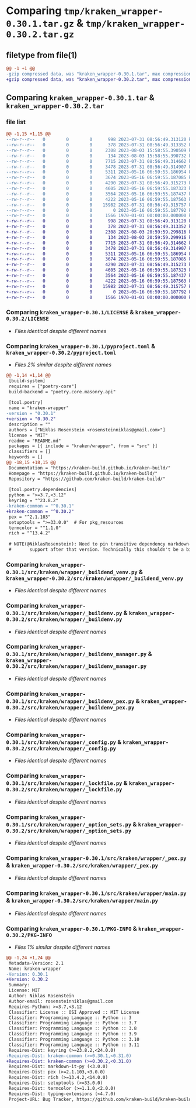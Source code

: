 # Comparing `tmp/kraken_wrapper-0.30.1.tar.gz` & `tmp/kraken_wrapper-0.30.2.tar.gz`

## filetype from file(1)

```diff
@@ -1 +1 @@
-gzip compressed data, was "kraken_wrapper-0.30.1.tar", max compression
+gzip compressed data, was "kraken_wrapper-0.30.2.tar", max compression
```

## Comparing `kraken_wrapper-0.30.1.tar` & `kraken_wrapper-0.30.2.tar`

### file list

```diff
@@ -1,15 +1,15 @@
--rw-r--r--   0        0        0      998 2023-07-31 08:56:49.313120 kraken_wrapper-0.30.1/LICENSE
--rw-r--r--   0        0        0      378 2023-07-31 08:56:49.313352 kraken_wrapper-0.30.1/README.md
--rw-r--r--   0        0        0     2308 2023-08-03 15:58:55.390509 kraken_wrapper-0.30.1/pyproject.toml
--rw-r--r--   0        0        0      134 2023-08-03 15:58:55.390732 kraken_wrapper-0.30.1/src/kraken/wrapper/__init__.py
--rw-r--r--   0        0        0     7715 2023-07-31 08:56:49.314662 kraken_wrapper-0.30.1/src/kraken/wrapper/_buildend_venv.py
--rw-r--r--   0        0        0     3478 2023-07-31 08:56:49.314907 kraken_wrapper-0.30.1/src/kraken/wrapper/_buildenv.py
--rw-r--r--   0        0        0     5311 2023-05-16 06:59:55.186954 kraken_wrapper-0.30.1/src/kraken/wrapper/_buildenv_manager.py
--rw-r--r--   0        0        0     3674 2023-05-16 06:59:55.187085 kraken_wrapper-0.30.1/src/kraken/wrapper/_buildenv_pex.py
--rw-r--r--   0        0        0     4290 2023-07-31 08:56:49.315273 kraken_wrapper-0.30.1/src/kraken/wrapper/_config.py
--rw-r--r--   0        0        0     4605 2023-05-16 06:59:55.187323 kraken_wrapper-0.30.1/src/kraken/wrapper/_lockfile.py
--rw-r--r--   0        0        0     3564 2023-05-16 06:59:55.187437 kraken_wrapper-0.30.1/src/kraken/wrapper/_option_sets.py
--rw-r--r--   0        0        0     4222 2023-05-16 06:59:55.187563 kraken_wrapper-0.30.1/src/kraken/wrapper/_pex.py
--rw-r--r--   0        0        0    15982 2023-07-31 08:56:49.315757 kraken_wrapper-0.30.1/src/kraken/wrapper/main.py
--rw-r--r--   0        0        0        0 2023-05-16 06:59:55.187792 kraken_wrapper-0.30.1/src/kraken/wrapper/py.typed
--rw-r--r--   0        0        0     1566 1970-01-01 00:00:00.000000 kraken_wrapper-0.30.1/PKG-INFO
+-rw-r--r--   0        0        0      998 2023-07-31 08:56:49.313120 kraken_wrapper-0.30.2/LICENSE
+-rw-r--r--   0        0        0      378 2023-07-31 08:56:49.313352 kraken_wrapper-0.30.2/README.md
+-rw-r--r--   0        0        0     2308 2023-08-03 20:59:59.299816 kraken_wrapper-0.30.2/pyproject.toml
+-rw-r--r--   0        0        0      134 2023-08-03 20:59:59.299916 kraken_wrapper-0.30.2/src/kraken/wrapper/__init__.py
+-rw-r--r--   0        0        0     7715 2023-07-31 08:56:49.314662 kraken_wrapper-0.30.2/src/kraken/wrapper/_buildend_venv.py
+-rw-r--r--   0        0        0     3478 2023-07-31 08:56:49.314907 kraken_wrapper-0.30.2/src/kraken/wrapper/_buildenv.py
+-rw-r--r--   0        0        0     5311 2023-05-16 06:59:55.186954 kraken_wrapper-0.30.2/src/kraken/wrapper/_buildenv_manager.py
+-rw-r--r--   0        0        0     3674 2023-05-16 06:59:55.187085 kraken_wrapper-0.30.2/src/kraken/wrapper/_buildenv_pex.py
+-rw-r--r--   0        0        0     4290 2023-07-31 08:56:49.315273 kraken_wrapper-0.30.2/src/kraken/wrapper/_config.py
+-rw-r--r--   0        0        0     4605 2023-05-16 06:59:55.187323 kraken_wrapper-0.30.2/src/kraken/wrapper/_lockfile.py
+-rw-r--r--   0        0        0     3564 2023-05-16 06:59:55.187437 kraken_wrapper-0.30.2/src/kraken/wrapper/_option_sets.py
+-rw-r--r--   0        0        0     4222 2023-05-16 06:59:55.187563 kraken_wrapper-0.30.2/src/kraken/wrapper/_pex.py
+-rw-r--r--   0        0        0    15982 2023-07-31 08:56:49.315757 kraken_wrapper-0.30.2/src/kraken/wrapper/main.py
+-rw-r--r--   0        0        0        0 2023-05-16 06:59:55.187792 kraken_wrapper-0.30.2/src/kraken/wrapper/py.typed
+-rw-r--r--   0        0        0     1566 1970-01-01 00:00:00.000000 kraken_wrapper-0.30.2/PKG-INFO
```

### Comparing `kraken_wrapper-0.30.1/LICENSE` & `kraken_wrapper-0.30.2/LICENSE`

 * *Files identical despite different names*

### Comparing `kraken_wrapper-0.30.1/pyproject.toml` & `kraken_wrapper-0.30.2/pyproject.toml`

 * *Files 2% similar despite different names*

```diff
@@ -1,14 +1,14 @@
 [build-system]
 requires = ["poetry-core"]
 build-backend = "poetry.core.masonry.api"
 
 [tool.poetry]
 name = "kraken-wrapper"
-version = "0.30.1"
+version = "0.30.2"
 description = ""
 authors = ["Niklas Rosenstein <rosensteinniklas@gmail.com>"]
 license = "MIT"
 readme = "README.md"
 packages = [{ include = "kraken/wrapper", from = "src" }]
 classifiers = []
 keywords = []
@@ -18,15 +18,15 @@
 Documentation = "https://kraken-build.github.io/kraken-build/"
 Homepage = "https://kraken-build.github.io/kraken-build/"
 Repository = "https://github.com/kraken-build/kraken-build/"
 
 [tool.poetry.dependencies]
 python = ">=3.7,<3.12"
 keyring = "^23.8.2"
-kraken-common = "^0.30.1"
+kraken-common = "^0.30.2"
 pex = "^2.1.103"
 setuptools = ">=33.0.0"  # For pkg_resources
 termcolor = "^1.1.0"
 rich = "^13.4.2"
 
 # NOTE(@NiklasRosenstein): Need to pin transitive dependency markdown-it under 3.0 because it dropped Python 3.9
 #       support after that version. Technically this shouldn't be a big issue for runtime, but Mypy checks site
```

### Comparing `kraken_wrapper-0.30.1/src/kraken/wrapper/_buildend_venv.py` & `kraken_wrapper-0.30.2/src/kraken/wrapper/_buildend_venv.py`

 * *Files identical despite different names*

### Comparing `kraken_wrapper-0.30.1/src/kraken/wrapper/_buildenv.py` & `kraken_wrapper-0.30.2/src/kraken/wrapper/_buildenv.py`

 * *Files identical despite different names*

### Comparing `kraken_wrapper-0.30.1/src/kraken/wrapper/_buildenv_manager.py` & `kraken_wrapper-0.30.2/src/kraken/wrapper/_buildenv_manager.py`

 * *Files identical despite different names*

### Comparing `kraken_wrapper-0.30.1/src/kraken/wrapper/_buildenv_pex.py` & `kraken_wrapper-0.30.2/src/kraken/wrapper/_buildenv_pex.py`

 * *Files identical despite different names*

### Comparing `kraken_wrapper-0.30.1/src/kraken/wrapper/_config.py` & `kraken_wrapper-0.30.2/src/kraken/wrapper/_config.py`

 * *Files identical despite different names*

### Comparing `kraken_wrapper-0.30.1/src/kraken/wrapper/_lockfile.py` & `kraken_wrapper-0.30.2/src/kraken/wrapper/_lockfile.py`

 * *Files identical despite different names*

### Comparing `kraken_wrapper-0.30.1/src/kraken/wrapper/_option_sets.py` & `kraken_wrapper-0.30.2/src/kraken/wrapper/_option_sets.py`

 * *Files identical despite different names*

### Comparing `kraken_wrapper-0.30.1/src/kraken/wrapper/_pex.py` & `kraken_wrapper-0.30.2/src/kraken/wrapper/_pex.py`

 * *Files identical despite different names*

### Comparing `kraken_wrapper-0.30.1/src/kraken/wrapper/main.py` & `kraken_wrapper-0.30.2/src/kraken/wrapper/main.py`

 * *Files identical despite different names*

### Comparing `kraken_wrapper-0.30.1/PKG-INFO` & `kraken_wrapper-0.30.2/PKG-INFO`

 * *Files 1% similar despite different names*

```diff
@@ -1,24 +1,24 @@
 Metadata-Version: 2.1
 Name: kraken-wrapper
-Version: 0.30.1
+Version: 0.30.2
 Summary: 
 License: MIT
 Author: Niklas Rosenstein
 Author-email: rosensteinniklas@gmail.com
 Requires-Python: >=3.7,<3.12
 Classifier: License :: OSI Approved :: MIT License
 Classifier: Programming Language :: Python :: 3
 Classifier: Programming Language :: Python :: 3.7
 Classifier: Programming Language :: Python :: 3.8
 Classifier: Programming Language :: Python :: 3.9
 Classifier: Programming Language :: Python :: 3.10
 Classifier: Programming Language :: Python :: 3.11
 Requires-Dist: keyring (>=23.8.2,<24.0.0)
-Requires-Dist: kraken-common (>=0.30.1,<0.31.0)
+Requires-Dist: kraken-common (>=0.30.2,<0.31.0)
 Requires-Dist: markdown-it-py (<3.0.0)
 Requires-Dist: pex (>=2.1.103,<3.0.0)
 Requires-Dist: rich (>=13.4.2,<14.0.0)
 Requires-Dist: setuptools (>=33.0.0)
 Requires-Dist: termcolor (>=1.1.0,<2.0.0)
 Requires-Dist: typing-extensions (<4.7.0)
 Project-URL: Bug Tracker, https://github.com/kraken-build/kraken-build/issues
```


